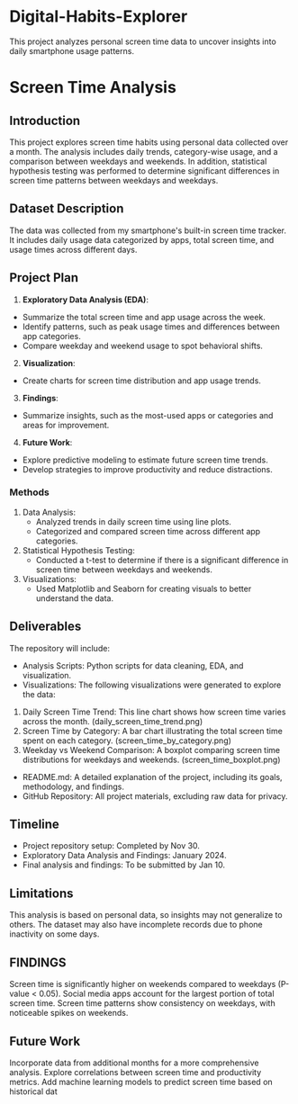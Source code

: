 # Digital-Habits-Explorer
This project analyzes personal screen time data to uncover insights into daily smartphone usage patterns.
# Screen Time Analysis

## Introduction
This project explores screen time habits using personal data collected over a month. 
The analysis includes daily trends, category-wise usage, and a comparison between weekdays and weekends.
In addition, statistical hypothesis testing was performed to determine significant differences in screen time patterns between weekdays and weekdays.

## Dataset Description
The data was collected from my smartphone's built-in screen time tracker. It includes daily usage data categorized by apps, total screen time, and usage times across different days.

## Project Plan
1. **Exploratory Data Analysis (EDA)**:
- Summarize the total screen time and app usage across the week.
- Identify patterns, such as peak usage times and differences between app categories.
- Compare weekday and weekend usage to spot behavioral shifts.
2. **Visualization**:
- Create charts for screen time distribution and app usage trends.
3. **Findings**:
- Summarize insights, such as the most-used apps or categories and areas for improvement.
4. **Future Work**:
- Explore predictive modeling to estimate future screen time trends.
- Develop strategies to improve productivity and reduce distractions.

### Methods
1. Data Analysis:
   - Analyzed trends in daily screen time using line plots.
   - Categorized and compared screen time across different app categories.
2. Statistical Hypothesis Testing:
   - Conducted a t-test to determine if there is a significant difference in screen time between weekdays and weekends.
3. Visualizations:
   - Used Matplotlib and Seaborn for creating visuals to better understand the data.


## Deliverables
The repository will include:

 - Analysis Scripts:
Python scripts for data cleaning, EDA, and visualization.
 - Visualizations:
The following visualizations were generated to explore the data:
1. Daily Screen Time Trend: This line chart shows how screen time varies across the month. (daily_screen_time_trend.png)
2. Screen Time by Category: A bar chart illustrating the total screen time spent on each category. (screen_time_by_category.png)
3. Weekday vs Weekend Comparison: A boxplot comparing screen time distributions for weekdays and weekends. (screen_time_boxplot.png)


 - README.md:
A detailed explanation of the project, including its goals, methodology, and findings.
 - GitHub Repository:
All project materials, excluding raw data for privacy.

## Timeline
- Project repository setup: Completed by Nov 30.
- Exploratory Data Analysis and Findings: January 2024.
- Final analysis and findings: To be submitted by Jan 10.

## Limitations
This analysis is based on personal data, so insights may not generalize to others. The dataset may also have incomplete records due to phone inactivity on some days.

## FINDINGS
Screen time is significantly higher on weekends compared to weekdays (P-value < 0.05).
Social media apps account for the largest portion of total screen time.
Screen time patterns show consistency on weekdays, with noticeable spikes on weekends.

## Future Work
Incorporate data from additional months for a more comprehensive analysis.
Explore correlations between screen time and productivity metrics.
Add machine learning models to predict screen time based on historical dat


